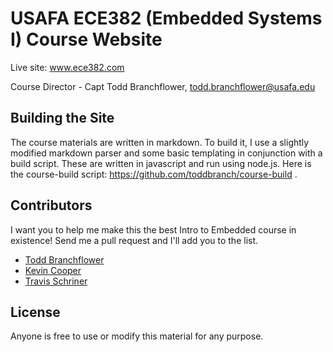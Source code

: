 # USAFA ECE382 (Embedded Systems I) Course Website

Live site: www.ece382.com

Course Director - Capt Todd Branchflower, todd.branchflower@usafa.edu

## Building the Site

The course materials are written in markdown.  To build it, I use a slightly modified markdown parser and some basic templating in conjunction with a build script.  These are written in javascript and run using node.js.  Here is the course-build script: https://github.com/toddbranch/course-build .

## Contributors

I want you to help me make this the best Intro to Embedded course in existence!  Send me a pull request and I'll add you to the list.

- [Todd Branchflower](https://github.com/toddbranch)
- [Kevin Cooper](https://github.com/KevinCooper)
- [Travis Schriner](https://github.com/travisschriner)

## License

Anyone is free to use or modify this material for any purpose.
